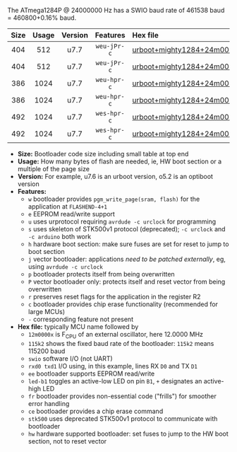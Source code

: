 The ATmega1284P @ 24000000 Hz has a SWIO baud rate of 461538 baud = 460800+0.16% baud.

|Size|Usage|Version|Features|Hex file|
|:-:|:-:|:-:|:-:|:--|
|404|512|u7.7|`weu-jPr-c`|[urboot+mighty1284+24m0000x++460k8_swio_rxd0_txd1_ee_led+b7_fr_ce.hex](https://raw.githubusercontent.com/stefanrueger/urboot.hex/main/boards/mighty1284/external_oscillator/fcpu+24m0000_Hz/br++460k8_bps/urboot+mighty1284+24m0000x++460k8_swio_rxd0_txd1_ee_led+b7_fr_ce.hex)|
|404|512|u7.7|`weu-jPr-c`|[urboot+mighty1284+24m0000x++460k8_swio_rxd2_txd3_ee_led+b7_fr_ce.hex](https://raw.githubusercontent.com/stefanrueger/urboot.hex/main/boards/mighty1284/external_oscillator/fcpu+24m0000_Hz/br++460k8_bps/urboot+mighty1284+24m0000x++460k8_swio_rxd2_txd3_ee_led+b7_fr_ce.hex)|
|386|1024|u7.7|`weu-hpr-c`|[urboot+mighty1284+24m0000x++460k8_swio_rxd0_txd1_ee_led+b7_fr_ce_hw.hex](https://raw.githubusercontent.com/stefanrueger/urboot.hex/main/boards/mighty1284/external_oscillator/fcpu+24m0000_Hz/br++460k8_bps/urboot+mighty1284+24m0000x++460k8_swio_rxd0_txd1_ee_led+b7_fr_ce_hw.hex)|
|386|1024|u7.7|`weu-hpr-c`|[urboot+mighty1284+24m0000x++460k8_swio_rxd2_txd3_ee_led+b7_fr_ce_hw.hex](https://raw.githubusercontent.com/stefanrueger/urboot.hex/main/boards/mighty1284/external_oscillator/fcpu+24m0000_Hz/br++460k8_bps/urboot+mighty1284+24m0000x++460k8_swio_rxd2_txd3_ee_led+b7_fr_ce_hw.hex)|
|492|1024|u7.7|`wes-hpr-c`|[urboot+mighty1284+24m0000x++460k8_swio_rxd0_txd1_ee_led+b7_fr_ce_stk500_hw.hex](https://raw.githubusercontent.com/stefanrueger/urboot.hex/main/boards/mighty1284/external_oscillator/fcpu+24m0000_Hz/br++460k8_bps/urboot+mighty1284+24m0000x++460k8_swio_rxd0_txd1_ee_led+b7_fr_ce_stk500_hw.hex)|
|492|1024|u7.7|`wes-hpr-c`|[urboot+mighty1284+24m0000x++460k8_swio_rxd2_txd3_ee_led+b7_fr_ce_stk500_hw.hex](https://raw.githubusercontent.com/stefanrueger/urboot.hex/main/boards/mighty1284/external_oscillator/fcpu+24m0000_Hz/br++460k8_bps/urboot+mighty1284+24m0000x++460k8_swio_rxd2_txd3_ee_led+b7_fr_ce_stk500_hw.hex)|

- **Size:** Bootloader code size including small table at top end
- **Usage:** How many bytes of flash are needed, ie, HW boot section or a multiple of the page size
- **Version:** For example, u7.6 is an urboot version, o5.2 is an optiboot version
- **Features:**
  + `w` bootloader provides `pgm_write_page(sram, flash)` for the application at `FLASHEND-4+1`
  + `e` EEPROM read/write support
  + `u` uses urprotocol requiring `avrdude -c urclock` for programming
  + `s` uses skeleton of STK500v1 protocol (deprecated); `-c urclock` and `-c arduino` both work
  + `h` hardware boot section: make sure fuses are set for reset to jump to boot section
  + `j` vector bootloader: applications *need to be patched externally*, eg, using `avrdude -c urclock`
  + `p` bootloader protects itself from being overwritten
  + `P` vector bootloader only: protects itself and reset vector from being overwritten
  + `r` preserves reset flags for the application in the register R2
  + `c` bootloader provides chip erase functionality (recommended for large MCUs)
  + `-` corresponding feature not present
- **Hex file:** typically MCU name followed by
  + `12m0000x` is F<sub>CPU</sub> of an external oscillator, here 12.0000 MHz
  + `115k2` shows the fixed baud rate of the bootloader: `115k2` means 115200 baud
  + `swio` software I/O (not UART)
  + `rxd0 txd1` I/O using, in this example, lines RX `D0` and TX `D1`
  + `ee` bootloader supports EEPROM read/write
  + `led-b1` toggles an active-low LED on pin `B1`, `+` designates an active-high LED
  + `fr` bootloader provides non-essential code ("frills") for smoother error handling
  + `ce` bootloader provides a chip erase command
  + `stk500` uses deprecated STK500v1 protocol to communicate with bootloader
  + `hw` hardware supported bootloader: set fuses to jump to the HW boot section, not to reset vector
